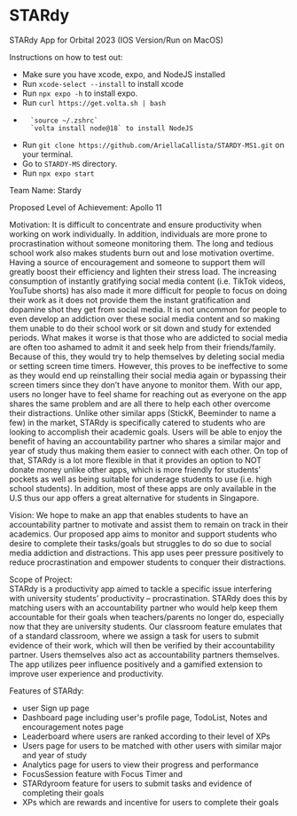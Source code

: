 # STARdy
STARdy App for Orbital 2023 (IOS Version/Run on MacOS)

Instructions on how to test out:
- Make sure you have xcode, expo, and NodeJS installed
- Run `xcode-select --install` to install xcode
- Run `npx expo -h` to install expo.
- Run  `curl https://get.volta.sh | bash`
-       `source ~/.zshrc`
        `volta install node@18` to install NodeJS

- Run `git clone https://github.com/AriellaCallista/STARDY-MS1.git` on your terminal.
- Go to  `STARDY-MS` directory.
- Run `npx expo start`


Team Name: 
Stardy

Proposed Level of Achievement: 
Apollo 11

Motivation: 
It is difficult to concentrate and ensure productivity when working on work individually. In addition, individuals are more prone to procrastination without someone monitoring them. The long and tedious school work also makes students burn out and lose motivation overtime. Having a source of encouragement and someone to support them will greatly boost their efficiency and lighten their stress load. 
The increasing consumption of instantly gratifying social media content (i.e. TikTok videos, YouTube shorts) has also made it more difficult for people to focus on doing their work as it does not provide them the instant gratification and dopamine shot they get from social media. It is not uncommon for people to even develop an addiction over these social media content and so making them unable to do their school work or sit down and study for extended periods. 
What makes it worse is that those who are addicted to social media are often too ashamed to admit it and seek help from their friends/family. Because of this, they would try to help themselves by deleting social media or setting screen time timers. However, this proves to be ineffective to some as they would end up reinstalling their social media again or bypassing their screen timers since they don’t have anyone to monitor them. With our app, users no longer have to feel shame for reaching out as everyone on the app shares the same problem and are all there to help each other overcome their distractions. 
Unlike other similar apps (StickK, Beeminder to name a few) in the market, STARdy is specifically catered to students who are looking to accomplish their academic goals. Users will be able to enjoy the benefit of having an accountability partner who shares a similar major and year of study thus making them easier to connect with each other. On top of that, STARdy is a lot more flexible in that it provides an option to NOT donate money unlike other apps, which is more friendly for students’ pockets as well as being suitable for underage students to use (i.e. high school students). In addition, most of these apps are only available in the U.S thus our app offers a great alternative for students in Singapore. 

Vision: 
We hope to make an app that enables students to have an accountability partner to motivate and assist them to remain on track in their academics. Our proposed app aims to monitor and support students who desire to complete their tasks/goals but struggles to do so due to social media addiction and distractions. This app uses peer pressure positively to reduce procrastination and empower students to conquer their distractions. 

Scope of Project:  
STARdy is a productivity app aimed to tackle a specific issue interfering with university students’ productivity – procrastination. STARdy does this by matching users with an accountability partner who would help keep them accountable for their goals when teachers/parents no longer do, especially now that they are university students. Our classroom feature emulates that of a standard classroom, where we assign a task for users to submit evidence of their work, which will then be verified by their accountability partner. Users themselves also act as accountability partners themselves. The app utilizes peer influence positively and a gamified extension to improve user experience and productivity. 

Features of STARdy: 
- user Sign up page 
- Dashboard page including user's profile page, TodoList, Notes and encouragement notes page 
- Leaderboard where users are ranked according to their level of XPs
- Users page for users to be matched with other users with similar major and year of study
- Analytics page for users to view their progress and performance 
- FocusSession feature with Focus Timer and
- STARdyroom feature for users to submit tasks and evidence of completing their goals 
- XPs which are rewards and incentive for users to complete their goals 
